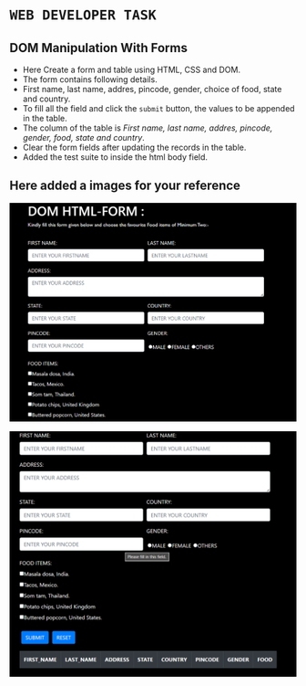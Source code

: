 # `WEB DEVELOPER TASK`
## DOM Manipulation With Forms

* Here Create a form and table using HTML, CSS and DOM.
* The form contains following details.
* First name, last name, addres, pincode, gender, choice of food, state and country.
* To fill all the field and click the `submit` button, the values to be appended in the table.
* The column of the table is *First name, last name, addres, pincode, gender, food, state and country*.
* Clear the form fields after updating the records in the table.
* Added the test suite to inside the html body field.


## Here added a images for your reference
![Alt text](image.png)

![Alt text](image-1.png)